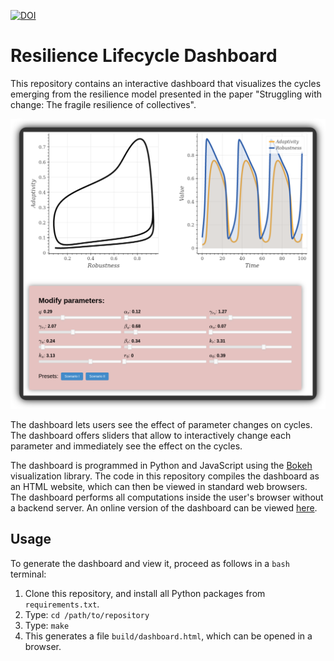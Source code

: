[![DOI](https://zenodo.org/badge/DOI/10.5281/zenodo.8020033.svg)](https://doi.org/10.5281/zenodo.8020033)

# Resilience Lifecycle Dashboard

This repository contains an interactive dashboard that visualizes the cycles emerging from the resilience model presented in the paper "Struggling with change: The fragile resilience of collectives".

![Dashboard screenshot](docs/resilience-lifecycle-dashboard.png)

The dashboard lets users see the effect of parameter changes on cycles.
The dashboard offers sliders that allow to interactively change each parameter and immediately see the effect on the cycles.

The dashboard is programmed in Python and JavaScript using the [Bokeh](https://github.com/bokeh/bokeh) visualization library.
The code in this repository compiles the dashboard as an HTML website, which can then be viewed in standard web browsers.
The dashboard performs all computations inside the user's browser without a backend server.
An online version of the dashboard can be viewed [here](https://www.sg.ethz.ch/extra/cz/resilience_dashboard/).


## Usage

To generate the dashboard and view it, proceed as follows in a `bash` terminal:

1. Clone this repository, and install all Python packages from `requirements.txt`.
2. Type: `cd /path/to/repository`
3. Type: `make`
4. This generates a file `build/dashboard.html`, which can be opened in a browser.

